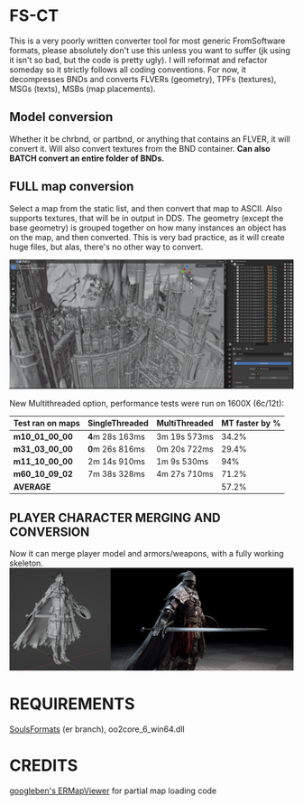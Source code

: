 # FS-CT
This is a very poorly written converter tool for most generic FromSoftware formats, please absolutely don't use this unless you want to suffer (jk using it isn't so bad, but the code is pretty ugly). I will reformat and refactor someday so it strictly follows all coding conventions. For now, it decompresses BNDs and converts FLVERs (geometry), TPFs (textures), MSGs (texts), MSBs (map placements).

## Model conversion
Whether it be chrbnd, or partbnd, or anything that contains an FLVER, it will convert it. Will also convert textures from the BND container. **Can also BATCH convert an entire folder of BNDs.**

## FULL map conversion

Select a map from the static list, and then convert that map to ASCII. Also supports textures, that will be in output in DDS. The geometry (except the base geometry) is grouped together on how many instances an object has on the map, and then converted. This is very bad practice, as it will create huge files, but alas, there's no other way to convert.

![Elphael](/img/elphael.png?raw=true "Elphael in Blender")

New Multithreaded option, performance tests were run on 1600X (6c/12t):

<center>

|Test ran on maps                |SingleThreaded       |MultiThreaded| MT faster by %
|----------------|-------------------------------|-----------------------------|-|
|**m10_01_00_00**|**4**m 28s 163ms            |3m 19s 573ms            | 34.2% |
|**m31_03_00_00**|**0**m 26s 816ms            |0m 20s 722ms            |29.4% |
|**m11_10_00_00**          |2m 14s 910ms|1m 9s 530ms| 94% |
|**m60_10_09_02**          |7m 38s 328ms|4m 27s 710ms| 71.2% |
|**AVERAGE**          ||| 57.2% |

</center>

## PLAYER CHARACTER MERGING AND CONVERSION
Now it can merge player model and armors/weapons, with a fully working skeleton.
![Player model merged skeleton](/img/bloodywolf_m.png?raw=true "Skeleton, and render")

# REQUIREMENTS
[SoulsFormats](https://github.com/JKAnderson/SoulsFormats) (er branch), oo2core_6_win64.dll

# CREDITS
[googleben's ERMapViewer](https://github.com/googleben/ERMapViewer) for partial map loading code